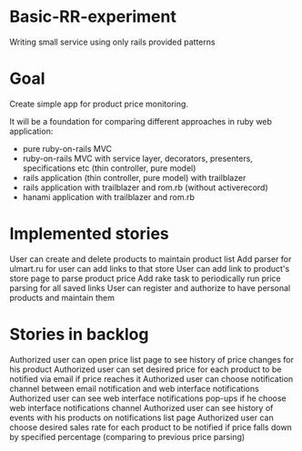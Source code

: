 # Basic-RR-experiment
Writing small service using only rails provided patterns

# Goal

Create simple app for product price monitoring.

It will be a foundation for comparing different approaches in ruby web application:
  * pure ruby-on-rails MVC
  * ruby-on-rails MVC with service layer, decorators, presenters, specifications etc (thin controller, pure model) 
  * rails application (thin controller, pure model) with trailblazer
  * rails application with trailblazer and rom.rb (without activerecord)
  * hanami application with trailblazer and rom.rb

# Implemented stories

User can create and delete products to maintain product list
Add parser for ulmart.ru for user can add links to that store
User can add link to product's store page to parse product price
Add rake task to periodically run price parsing for all saved links
User can register and authorize to have personal products and maintain them

# Stories in backlog

Authorized user can open price list page to see history of price changes for his product
Authorized user can set desired price for each product to be notified via email if price reaches it
Authorized user can choose notification channel between email notification and web interface notifications
Authorized user can see web interface notifications pop-ups if he choose web interface notifications channel
Authorized user can see history of events with his products on notifications list page
Authorized user can choose desired sales rate for each product to be notified if price falls down 
  by specified percentage (comparing to previous price parsing)
